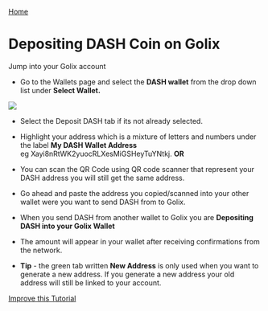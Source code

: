
[Home](/)

# Depositing DASH Coin on Golix

Jump into your Golix  account
- Go to the Wallets page and select the **DASH wallet** from the drop down list under **Select Wallet.**

![
](https://lh3.googleusercontent.com/7Xzk6cctoZX4j-rGlgNj2_S9Cs2qrXrXvYgwnT4bsT1FT0yyGxG7g55yBA4ZWkPZPjIjm66bCwe-)
- Select the Deposit DASH tab if its not already  selected.
- Highlight your address which is a mixture of letters and numbers under the label **My DASH Wallet Address**  
 eg Xayi8nRtWK2yuocRLXesMiGSHeyTuYNtkj.   **OR** 
- You can scan the QR  Code using  QR code scanner  that represent your DASH  address you will still get the same address.
-  Go ahead and paste the address you copied/scanned into your other wallet  were you want  to send DASH from to Golix.
- When you send DASH  from another wallet to Golix you are **Depositing DASH  into your Golix Wallet**
-  The amount will appear in your wallet after receiving  confirmations from the network.

- **Tip** - the green tab written  **New Address** is only used when you want to generate a new address. If you generate a new address your old address will still be linked to your account.

[Improve this Tutorial](https://github.com/golixdotcom/guides/edit/master/moving_funds/cryptocurrency/depositing_dash.md)
